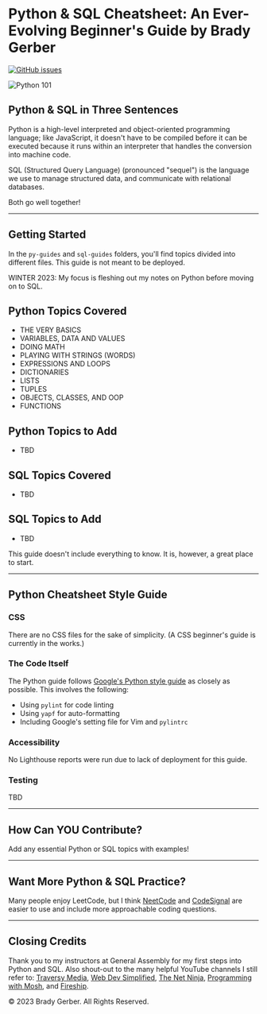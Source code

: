 # Python & SQL Cheatsheet: An Ever-Evolving Beginner's Guide by Brady Gerber

[![GitHub issues](https://img.shields.io/github/issues/bg-write/python-sql-cheatsheet?style=flat-square)](https://github.com/bg-write/python-sql-cheatsheet/issues)

![Python 101](https://doodleipsum.com/700?bg=825DEB&i=4dd5fd75c6118b7161fca2ffd991842a)

## Python & SQL in Three Sentences

Python is a high-level interpreted and object-oriented programming language; like JavaScript, it doesn't have to be compiled before it can be executed because it runs within an interpreter that handles the conversion into machine code.

SQL (Structured Query Language) (pronounced "sequel") is the language we use to manage structured data, and communicate with relational databases.

Both go well together!

---

## Getting Started

In the `py-guides` and `sql-guides` folders, you'll find topics divided into different files. This guide is not meant to be deployed.

WINTER 2023: My focus is fleshing out my notes on Python before moving on to SQL.

## Python Topics Covered

- THE VERY BASICS
- VARIABLES, DATA AND VALUES
- DOING MATH
- PLAYING WITH STRINGS (WORDS)
- EXPRESSIONS AND LOOPS
- DICTIONARIES
- LISTS
- TUPLES
- OBJECTS, CLASSES, AND OOP
- FUNCTIONS

## Python Topics to Add

- TBD

## SQL Topics Covered

- TBD

## SQL Topics to Add

- TBD

This guide doesn't include everything to know. It is, however, a great place to start.

---

## Python Cheatsheet Style Guide

### CSS

There are no CSS files for the sake of simplicity. (A CSS beginner's guide is currently in the works.)

### The Code Itself

The Python guide follows [Google's Python style guide](https://google.github.io/styleguide/pyguide.html) as closely as possible. This involves the following:

- Using `pylint` for code linting
- Using `yapf` for auto-formatting
- Including Google's setting file for Vim and `pylintrc`

### Accessibility

No Lighthouse reports were run due to lack of deployment for this guide.

### Testing

TBD

---

## How Can YOU Contribute?

Add any essential Python or SQL topics with examples!

---

## Want More Python & SQL Practice?

Many people enjoy LeetCode, but I think [NeetCode](https://neetcode.io/) and [CodeSignal](https://codesignal.com/) are easier to use and include more approachable coding questions.

---

## Closing Credits

Thank you to my instructors at General Assembly for my first steps into Python and SQL. Also shout-out to the many helpful YouTube channels I still refer to: [Traversy Media](https://www.youtube.com/c/TraversyMedia), [Web Dev Simplified](https://www.youtube.com/c/WebDevSimplified), [The Net Ninja](https://www.youtube.com/c/TheNetNinja), [Programming with Mosh](https://www.youtube.com/c/programmingwithmosh), and [Fireship](https://www.youtube.com/watch?v=DHjqpvDnNGE).

© 2023 Brady Gerber. All Rights Reserved.
